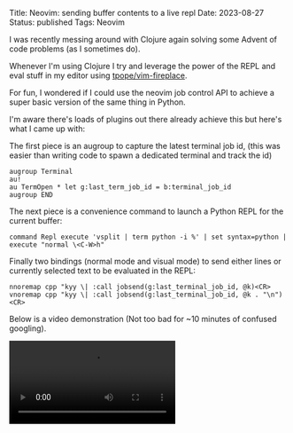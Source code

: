 Title: Neovim: sending buffer contents to a live repl
Date: 2023-08-27
Status: published
Tags: Neovim

I was recently messing around with Clojure again solving some Advent of code
problems (as I sometimes do).

Whenever I'm using Clojure I try and leverage the power of the REPL and eval
stuff in my editor using
[tpope/vim-fireplace](https://github.com/tpope/vim-fireplace).

For fun, I wondered if I could use the neovim job control API to achieve a
super basic version of the same thing in Python.

I'm aware there's loads of plugins out there already achieve this but here's
what I came up with:

The first piece is an augroup to capture the latest terminal job id, (this was
easier than writing code to spawn a dedicated terminal and track the id)

```text
augroup Terminal
au!
au TermOpen * let g:last_term_job_id = b:terminal_job_id
augroup END
```

The next piece is a convenience command to launch a Python REPL for the current buffer:

```text
command Repl execute 'vsplit | term python -i %' | set syntax=python | execute "normal \<C-W>h"
```

Finally two bindings (normal mode and visual mode) to send either lines or
currently selected text to be evaluated in the REPL:

```text
nnoremap cpp "kyy \| :call jobsend(g:last_terminal_job_id, @k)<CR>
vnoremap cpp "kyy \| :call jobsend(g:last_terminal_job_id, @k . "\n")<CR>
```

Below is a video demonstration (Not too bad for ~10 minutes of confused googling).

<video class="w-100" controls>
    <source src="{static}/images/send-buffer-contents-to-repl.webm">
</video>
